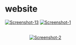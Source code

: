 # ﾠﾠﾠﾠﾠㅤﾠﾠﾠﾠﾠㅤﾠﾠﾠﾠﾠwebsite

<a href="https://ibb.co/31tr0KM"><img src="https://i.ibb.co/XXm2zH3/Screenshot-13.png" alt="Screenshot-13" border="0"></a>
<a href="https://ibb.co/X8SXKpw"><img src="https://i.ibb.co/Qdr9Tn5/Screenshot-1.png" alt="Screenshot-1" border="0"></a><br /><a target='_blank' href='https://imgbb.com/'></a><br />

ﾠﾠﾠﾠﾠㅤ
<a href="https://ibb.co/Ss6MS3s"><img src="https://i.ibb.co/QbJT0Kb/Screenshot-2.png" alt="Screenshot-2" border="0"></a>
